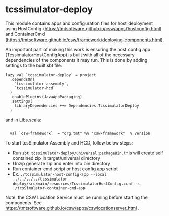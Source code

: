 # tcssimulator-deploy

This module contains apps and configuration files for host deployment using 
HostConfig (https://tmtsoftware.github.io/csw/apps/hostconfig.html) and 
ContainerCmd (https://tmtsoftware.github.io/csw/framework/deploying-components.html).

An important part of making this work is ensuring the host config app (TcssimulatorHostConfigApp) is built
with all of the necessary dependencies of the components it may run.  This is done by adding settings to the
built.sbt file:

```
lazy val `tcssimulator-deploy` = project
  .dependsOn(
    `tcssimulator-assembly`,
    `tcssimulator-hcd`
  )
  .enablePlugins(JavaAppPackaging)
  .settings(
    libraryDependencies ++= Dependencies.TcssimulatorDeploy
  )
```

and in Libs.scala:

```

  val `csw-framework`  = "org.tmt" %% "csw-framework"  % Version

```

To start tcsSimulator Assembly and HCD, follow below steps:

 - Run `sbt tcssimulator-deploy/universal:packageBin`, this will create self contained zip in target/universal directory
 - Unzip generate zip and enter into bin directory
 - Run container cmd script or host config app script
 - Ex.  `./tcsSimulator-host-config-app --local ../../../../tcssimulator-deploy/src/main/resources/TcssimulatorHostConfig.conf -s ./tcsSimulator-container-cmd-app`

Note: the CSW Location Service must be running before starting the components.
See https://tmtsoftware.github.io/csw/apps/cswlocationserver.html .